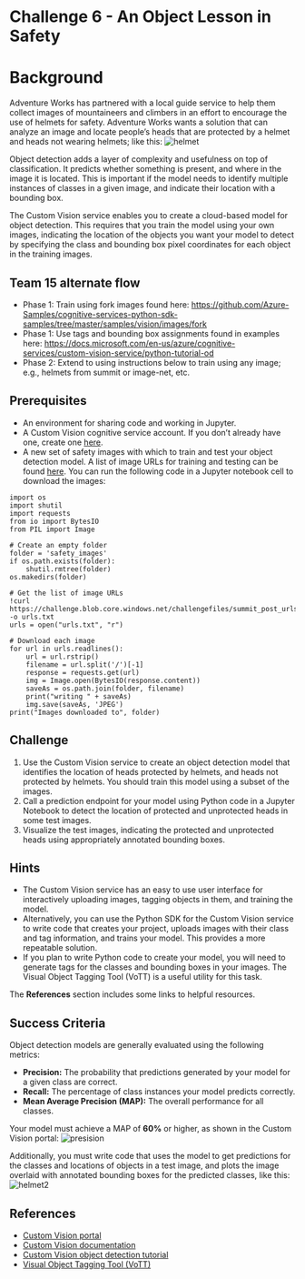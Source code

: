 # Challenge 6 - An Object Lesson in Safety

# Background

Adventure Works has partnered with a local guide service to help them collect images of mountaineers and climbers in an effort to encourage the use of helmets for safety. Adventure Works wants a solution that can analyze an image and locate people’s heads that are protected by a helmet and heads not wearing helmets; like this:
![helmet](https://user-images.githubusercontent.com/7014697/49982369-195f4100-ff11-11e8-930a-0a1992eac8df.jpg)


Object detection adds a layer of complexity and usefulness on top of classification. It predicts whether something is present, and where in the image it is located. This is important if the model needs to identify multiple instances of classes in a given image, and indicate their location with a bounding box.

The Custom Vision service enables you to create a cloud-based model for object detection. This requires that you train the model using your own images, indicating the location of the objects you want your model to detect by specifying the class and bounding box pixel coordinates for each object in the training images.

## Team 15 alternate flow
- Phase 1: Train using fork images found here:
https://github.com/Azure-Samples/cognitive-services-python-sdk-samples/tree/master/samples/vision/images/fork
- Phase 1: Use tags and bounding box assignments found in examples here:
https://docs.microsoft.com/en-us/azure/cognitive-services/custom-vision-service/python-tutorial-od
- Phase 2: Extend to using instructions below to train using any image; e.g., helmets from summit or image-net, etc.

## Prerequisites
- An environment for sharing code and working in Jupyter.
- A Custom Vision cognitive service account. If you don’t already have one, create one [here](https://customvision.ai/).
- A new set of safety images with which to train and test your object detection model. A list of image URLs for training and testing can be found [here](https://challenge.blob.core.windows.net/challengefiles/summit_post_urls_selected.txt). You can run the following code in a Jupyter notebook cell to download the images:

```
import os
import shutil
import requests
from io import BytesIO
from PIL import Image

# Create an empty folder
folder = 'safety_images'
if os.path.exists(folder):
    shutil.rmtree(folder)
os.makedirs(folder)

# Get the list of image URLs
!curl https://challenge.blob.core.windows.net/challengefiles/summit_post_urls_selected.txt -o urls.txt
urls = open("urls.txt", "r")

# Download each image
for url in urls.readlines():
    url = url.rstrip()
    filename = url.split('/')[-1]
    response = requests.get(url)
    img = Image.open(BytesIO(response.content))
    saveAs = os.path.join(folder, filename)
    print("writing " + saveAs)
    img.save(saveAs, 'JPEG')
print("Images downloaded to", folder)
```

## Challenge
1. Use the Custom Vision service to create an object detection model that identifies the location of heads protected by helmets, and heads not protected by helmets. You should train this model using a subset of the images.
2. Call a prediction endpoint for your model using Python code in a Jupyter Notebook to detect the location of protected and unprotected heads in some test images.
3. Visualize the test images, indicating the protected and unprotected heads using appropriately annotated bounding boxes.

## Hints
- The Custom Vision service has an easy to use user interface for interactively uploading images, tagging objects in them, and training the model.
- Alternatively, you can use the Python SDK for the Custom Vision service to write code that creates your project, uploads images with their class and tag information, and trains your model. This provides a more repeatable solution.
- If you plan to write Python code to create your model, you will need to generate tags for the classes and bounding boxes in your images. The Visual Object Tagging Tool (VoTT) is a useful utility for this task.

The **References** section includes some links to helpful resources.

## Success Criteria
Object detection models are generally evaluated using the following metrics:

- **Precision:** The probability that predictions generated by your model for a given class are correct.
- **Recall:** The percentage of class instances your model predicts correctly.
- **Mean Average Precision (MAP):** The overall performance for all classes.

Your model must achieve a MAP of **60%** or higher, as shown in the Custom Vision portal:
![presision](https://user-images.githubusercontent.com/7014697/49982618-57109980-ff12-11e8-80e6-a26f39032592.jpg)

Additionally, you must write code that uses the model to get predictions for the classes and locations of objects in a test image, and plots the image overlaid with annotated bounding boxes for the predicted classes, like this:
![helmet2](https://user-images.githubusercontent.com/7014697/49982635-74456800-ff12-11e8-9f4f-649e3f827a58.jpg)

## References
- [Custom Vision portal](https://customvision.ai/)
- [Custom Vision documentation](https://docs.microsoft.com/en-us/azure/cognitive-services/custom-vision-service/home?wt.mc_id=OH-ML-ComputerVision)
- [Custom Vision object detection tutorial](https://docs.microsoft.com/en-us/azure/cognitive-services/custom-vision-service/python-tutorial-od)
- [Visual Object Tagging Tool (VoTT)](https://github.com/Microsoft/VoTT)
